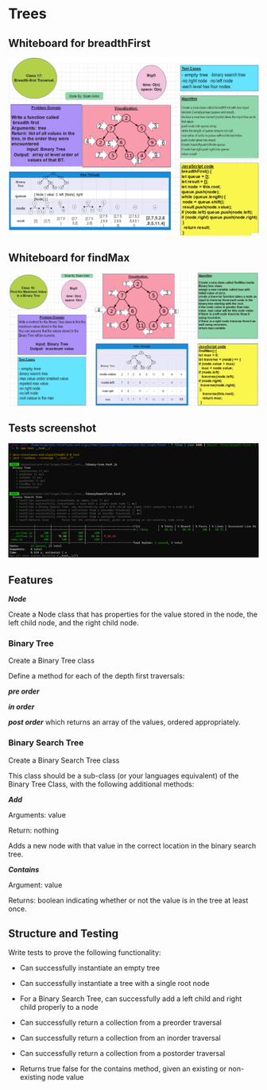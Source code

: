 # Trees

## Whiteboard for breadthFirst
![img](./assets/breadthFirst.PNG)

## Whiteboard for findMax
![img](./assets/findMax.PNG)

## Tests screenshot
![img](./assets/tests.PNG)



## Features

***Node***

Create a Node class that has properties for the value stored in the node, the left child node, and
the right child node.

### Binary Tree

Create a Binary Tree class

Define a method for each of the depth first traversals:

***pre order***

***in order***

***post order*** which returns an array of the values, ordered appropriately.

### Binary Search Tree

Create a Binary Search Tree class

This class should be a sub-class (or your languages equivalent) of the Binary Tree Class, with the
following additional methods:

***Add***

Arguments: value

Return: nothing

Adds a new node with that value in the correct location in the binary search tree.

***Contains***

Argument: value

Returns: boolean indicating whether or not the value is in the tree at least once.


## Structure and Testing

Write tests to prove the following functionality:


- Can successfully instantiate an empty tree

- Can successfully instantiate a tree with a single root node

- For a Binary Search Tree, can successfully add a left child and right child properly to a node

- Can successfully return a collection from a preorder traversal

- Can successfully return a collection from an inorder traversal

- Can successfully return a collection from a postorder traversal

- Returns true	false for the contains method, given an existing or non-existing node value

